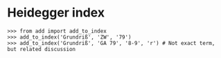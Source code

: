 # Heidegger index

```pycon
>>> from add import add_to_index
>>> add_to_index('Grundriß', 'ZW', '79')
>>> add_to_index('Grundriß', 'GA 79', '8-9', 'r') # Not exact term, but related discussion
```

